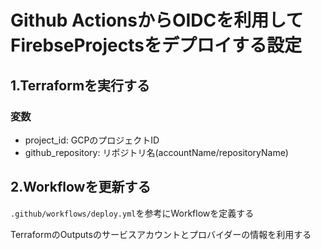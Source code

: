 # Github ActionsからOIDCを利用してFirebseProjectsをデプロイする設定

## 1.Terraformを実行する

### 変数

- project_id: GCPのプロジェクトID
- github_repository: リポジトリ名(accountName/repositoryName)

## 2.Workflowを更新する

`.github/workflows/deploy.yml`を参考にWorkflowを定義する

TerraformのOutputsのサービスアカウントとプロバイダーの情報を利用する

